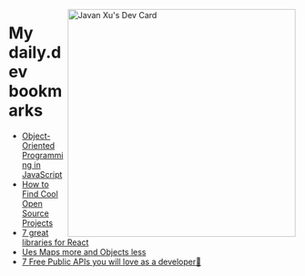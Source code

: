 
<a href="https://app.daily.dev/JavanXU"><img align="right" src="https://api.daily.dev/devcards/e45a150971844cd6959a94bb94e861ea.png?r=quw" width="400" alt="Javan Xu's Dev Card"/></a>

# My daily.dev bookmarks
<!-- daily.dev BOOKMARKS:START -->
- [Object-Oriented Programming in JavaScript](https://app.daily.dev/posts/fLNMhNnyy?utm_source=rss&utm_medium=bookmarks&utm_campaign=6ueXw3FRNQzpNtewCDbI6)
- [How to Find Cool Open Source Projects](https://app.daily.dev/posts/r6VF_ruyA?utm_source=rss&utm_medium=bookmarks&utm_campaign=6ueXw3FRNQzpNtewCDbI6)
- [7 great libraries for React](https://app.daily.dev/posts/XJ1C5PPIH?utm_source=rss&utm_medium=bookmarks&utm_campaign=6ueXw3FRNQzpNtewCDbI6)
- [Ues Maps more and Objects less](https://app.daily.dev/posts/MzOheCjJX?utm_source=rss&utm_medium=bookmarks&utm_campaign=6ueXw3FRNQzpNtewCDbI6)
- [7 Free Public APIs you will love as a developer💖](https://app.daily.dev/posts/Yz74i1ey5?utm_source=rss&utm_medium=bookmarks&utm_campaign=6ueXw3FRNQzpNtewCDbI6)
<!-- daily.dev BOOKMARKS:END -->
